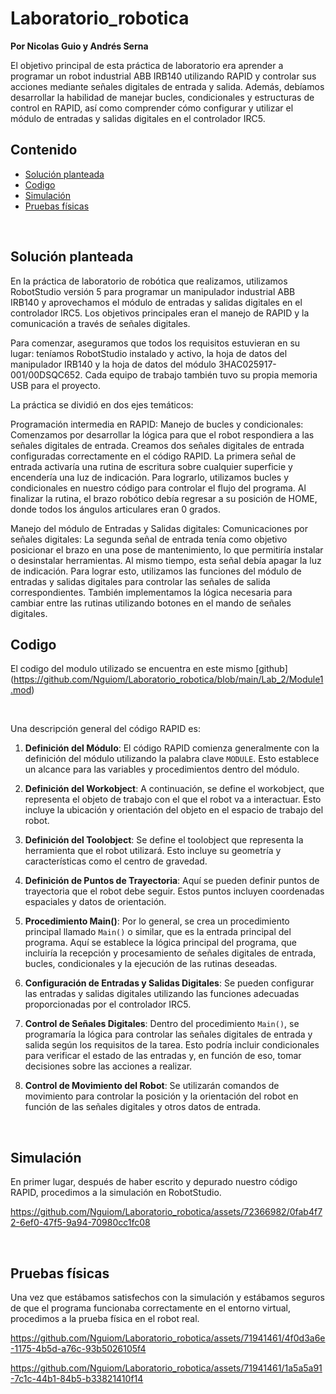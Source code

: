 # Laboratorio_robotica

**Por Nicolas Guio y Andrés Serna**

El objetivo principal de esta práctica de laboratorio era aprender a programar un robot industrial ABB IRB140 utilizando RAPID y controlar sus acciones mediante señales digitales de entrada y salida. Además, debíamos desarrollar la habilidad de manejar bucles, condicionales y estructuras de control en RAPID, así como comprender cómo configurar y utilizar el módulo de entradas y salidas digitales en el controlador IRC5.
## Contenido
- [Solución planteada](#1)
- [Codigo](#2)
- [Simulación](#3)
- [Pruebas físicas](#4)

<br>

<a id='1'></a>

## Solución planteada

En la práctica de laboratorio de robótica que realizamos, utilizamos RobotStudio versión 5 para programar un manipulador industrial ABB IRB140 y aprovechamos el módulo de entradas y salidas digitales en el controlador IRC5. Los objetivos principales eran el manejo de RAPID y la comunicación a través de señales digitales.

Para comenzar, aseguramos que todos los requisitos estuvieran en su lugar: teníamos RobotStudio instalado y activo, la hoja de datos del manipulador IRB140 y la hoja de datos del módulo 3HAC025917-001/00DSQC652. Cada equipo de trabajo también tuvo su propia memoria USB para el proyecto.

La práctica se dividió en dos ejes temáticos:

Programación intermedia en RAPID: Manejo de bucles y condicionales: Comenzamos por desarrollar la lógica para que el robot respondiera a las señales digitales de entrada. Creamos dos señales digitales de entrada configuradas correctamente en el código RAPID. La primera señal de entrada activaría una rutina de escritura sobre cualquier superficie y encendería una luz de indicación. Para lograrlo, utilizamos bucles y condicionales en nuestro código para controlar el flujo del programa. Al finalizar la rutina, el brazo robótico debía regresar a su posición de HOME, donde todos los ángulos articulares eran 0 grados.

Manejo del módulo de Entradas y Salidas digitales: Comunicaciones por señales digitales: La segunda señal de entrada tenía como objetivo posicionar el brazo en una pose de mantenimiento, lo que permitiría instalar o desinstalar herramientas. Al mismo tiempo, esta señal debía apagar la luz de indicación. Para lograr esto, utilizamos las funciones del módulo de entradas y salidas digitales para controlar las señales de salida correspondientes. También implementamos la lógica necesaria para cambiar entre las rutinas utilizando botones en el mando de señales digitales.<br>


## Codigo

El codigo del modulo utilizado se encuentra en este mismo [github]
(https://github.com/Nguiom/Laboratorio_robotica/blob/main/Lab_2/Module1.mod)

<br>

Una descripción general del código RAPID es:

1. **Definición del Módulo**: El código RAPID comienza generalmente con la definición del módulo utilizando la palabra clave `MODULE`. Esto establece un alcance para las variables y procedimientos dentro del módulo.

2. **Definición del Workobject**: A continuación, se define el workobject, que representa el objeto de trabajo con el que el robot va a interactuar. Esto incluye la ubicación y orientación del objeto en el espacio de trabajo del robot.

3. **Definición del Toolobject**: Se define el toolobject que representa la herramienta que el robot utilizará. Esto incluye su geometría y características como el centro de gravedad.

4. **Definición de Puntos de Trayectoria**: Aquí se pueden definir puntos de trayectoria que el robot debe seguir. Estos puntos incluyen coordenadas espaciales y datos de orientación.

5. **Procedimiento Main()**: Por lo general, se crea un procedimiento principal llamado `Main()` o similar, que es la entrada principal del programa. Aquí se establece la lógica principal del programa, que incluiría la recepción y procesamiento de señales digitales de entrada, bucles, condicionales y la ejecución de las rutinas deseadas.

6. **Configuración de Entradas y Salidas Digitales**: Se pueden configurar las entradas y salidas digitales utilizando las funciones adecuadas proporcionadas por el controlador IRC5.

7. **Control de Señales Digitales**: Dentro del procedimiento `Main()`, se programaría la lógica para controlar las señales digitales de entrada y salida según los requisitos de la tarea. Esto podría incluir condicionales para verificar el estado de las entradas y, en función de eso, tomar decisiones sobre las acciones a realizar.

8. **Control de Movimiento del Robot**: Se utilizarán comandos de movimiento para controlar la posición y la orientación del robot en función de las señales digitales y otros datos de entrada.

<br>



<a id='3'></a>

## Simulación


En primer lugar, después de haber escrito y depurado nuestro código RAPID, procedimos a la simulación en RobotStudio.  <br>

https://github.com/Nguiom/Laboratorio_robotica/assets/72366982/0fab4f72-6ef0-47f5-9a94-70980cc1fc08



<br>
<a id='4'></a>

## Pruebas físicas

Una vez que estábamos satisfechos con la simulación y estábamos seguros de que el programa funcionaba correctamente en el entorno virtual, procedimos a la prueba física en el robot real.  <br>


https://github.com/Nguiom/Laboratorio_robotica/assets/71941461/4f0d3a6e-1175-4b5d-a76c-93b5026105f4


https://github.com/Nguiom/Laboratorio_robotica/assets/71941461/1a5a5a91-7c1c-44b1-84b5-b33821410f14




<br>




